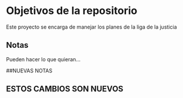 # Objetivos de la repositorio

Este proyecto se encarga de manejar los planes de la liga de la justicia


## Notas
Pueden hacer lo que quieran...

##NUEVAS NOTAS 

## ESTOS CAMBIOS SON NUEVOS

